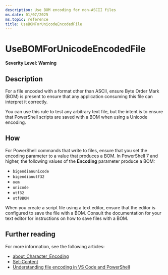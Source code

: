 ```yaml
---
description: Use BOM encoding for non-ASCII files
ms.date: 01/07/2025
ms.topic: reference
title: UseBOMForUnicodeEncodedFile
---
```

# UseBOMForUnicodeEncodedFile

**Severity Level: Warning**

## Description

For a file encoded with a format other than ASCII, ensure Byte Order Mark (BOM) is present to ensure
that any application consuming this file can interpret it correctly.

You can use this rule to test any arbitrary text file, but the intent is to ensure that PowerShell
scripts are saved with a BOM when using a Unicode encoding.

## How

For PowerShell commands that write to files, ensure that you set the encoding parameter to a value
that produces a BOM. In PowerShell 7 and higher, the following values of the **Encoding** parameter
produce a BOM:

- `bigendianunicode`
- `bigendianutf32`
- `oem`
- `unicode`
- `utf32`
- `utf8BOM`

When you create a script file using a text editor, ensure that the editor is configured to save the
file with a BOM. Consult the documentation for your text editor for instructions on how to save
files with a BOM.

## Further reading

For more information, see the following articles:

- [about_Character_Encoding](/powershell/module/microsoft.powershell.core/about/about_character_encoding)
- [Set-Content](xref:Microsoft.PowerShell.Management.Set-Content)
- [Understanding file encoding in VS Code and PowerShell](/powershell/scripting/dev-cross-plat/vscode/understanding-file-encoding)
